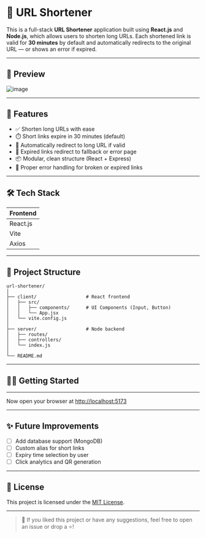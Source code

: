 # 🔗 URL Shortener

This is a full-stack **URL Shortener** application built using **React.js** and **Node.js**, which allows users to shorten long URLs. Each shortened link is valid for **30 minutes** by default and automatically redirects to the original URL — or shows an error if expired.

---

## 📸 Preview

![image](https://github.com/user-attachments/assets/a7d4ad06-e1d0-44ff-9a29-2923e6af6186)

---

## 🚀 Features

- ✅ Shorten long URLs with ease
- ⏱️ Short links expire in 30 minutes (default)
- 🔁 Automatically redirect to long URL if valid
- 🚫 Expired links redirect to fallback or error page
- 📦 Modular, clean structure (React + Express)
- 🔐 Proper error handling for broken or expired links

---

## 🛠 Tech Stack

| Frontend |
|----------|
| React.js |
| Vite     |
| Axios    |

---

## 📂 Project Structure

```
url-shortener/
│
├── client/                  # React frontend
│   ├── src/
│   │   ├── components/      # UI Components (Input, Button)
│   │   └── App.jsx
│   └── vite.config.js
│
├── server/                  # Node backend
│   ├── routes/
│   ├── controllers/
│   └── index.js
│
└── README.md
```

---

## 🧑‍💻 Getting Started

---
Now open your browser at [http://localhost:5173](http://localhost:5173)

---


## ✨ Future Improvements

- [ ] Add database support (MongoDB)
- [ ] Custom alias for short links
- [ ] Expiry time selection by user
- [ ] Click analytics and QR generation

---


## 📄 License

This project is licensed under the [MIT License](LICENSE).

---

> 💬 If you liked this project or have any suggestions, feel free to open an issue or drop a ⭐️!
